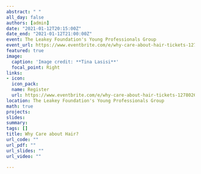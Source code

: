 ```yaml
---
abstract: " "
all_day: false
authors: [admin]
date: "2021-01-12T20:15:00Z"
date_end: "2021-01-12T21:00:00Z"
event: The Leakey Foundation's Young Professionals Group
event_url: https://www.eventbrite.com/e/why-care-about-hair-tickets-127802626095
featured: true
image:
  caption: 'Image credit: **Tina Lasisi**'
  focal_point: Right
links:
- icon: 
  icon_pack: 
  name: Register
  url: https://www.eventbrite.com/e/why-care-about-hair-tickets-127802626095
location: The Leakey Foundation's Young Professionals Group
math: true
projects:
slides: 
summary: 
tags: []
title: Why Care about Hair?
url_code: ""
url_pdf: ""
url_slides: ""
url_video: ""

---
```

